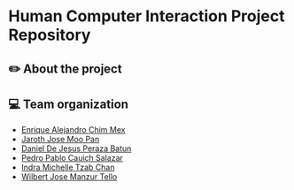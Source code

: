 # Human Computer Interaction Project Repository

## :pencil2: About the project


## :computer: Team organization
  * [Enrique Alejandro Chim Mex](https://github.com/Enrique325)
  * [Jaroth Jose Moo Pan](https://github.com/Jarotho)
  * [Daniel De Jesus Peraza Batun]()
  * [Pedro Pablo Cauich Salazar]()
  * [Indra Michelle Tzab Chan]()
  * [Wilbert Jose Manzur Tello](https://github.com/Wilbertmt2)
